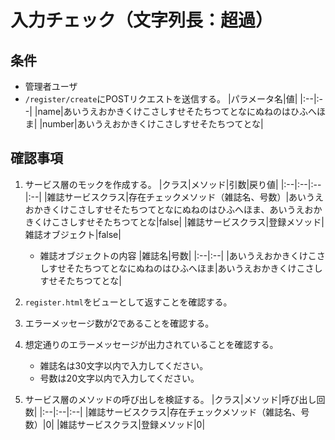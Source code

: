 # 入力チェック（文字列長：超過）

## 条件
- 管理者ユーザ
- `/register/create`にPOSTリクエストを送信する。
|パラメータ名|値|
|:--|:--|
|name|あいうえおかきくけこさしすせそたちつてとなにぬねのはひふへほま|
|number|あいうえおかきくけこさしすせそたちつてとな|

## 確認事項
1. サービス層のモックを作成する。
|クラス|メソッド|引数|戻り値|
|:--|:--|:--|:--|
|雑誌サービスクラス|存在チェックメソッド（雑誌名、号数）|あいうえおかきくけこさしすせそたちつてとなにぬねのはひふへほま、あいうえおかきくけこさしすせそたちつてとな|false|
|雑誌サービスクラス|登録メソッド|雑誌オブジェクト|false|

    - 雑誌オブジェクトの内容
    |雑誌名|号数|
    |:--|:--|
    |あいうえおかきくけこさしすせそたちつてとなにぬねのはひふへほま|あいうえおかきくけこさしすせそたちつてとな|

1. `register.html`をビューとして返すことを確認する。

1. エラーメッセージ数が2であることを確認する。

1. 想定通りのエラーメッセージが出力されていることを確認する。
    - 雑誌名は30文字以内で入力してください。
    - 号数は20文字以内で入力してください。

1. サービス層のメソッドの呼び出しを検証する。
|クラス|メソッド|呼び出し回数|
|:--|:--|:--|
|雑誌サービスクラス|存在チェックメソッド（雑誌名、号数）|0|
|雑誌サービスクラス|登録メソッド|0|
